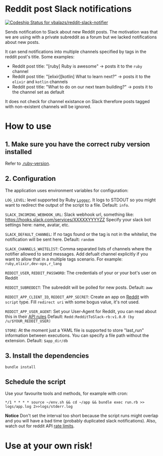# Reddit post Slack notifications

[![Codeship Status for vbalazs/reddit-slack-notifier](https://app.codeship.com/projects/c715e4d0-5d12-0135-2a2f-166fbfd22a33/status?branch=master)](https://app.codeship.com/projects/238054)

Sends notification to Slack about new Reddit posts.
The motivation was that we are using with a private subreddit as a forum but we lacked notifications about new posts.

It can send notifications into multiple channels specified by tags in the reddit post's title. 
Some examples:
* Reddit post title: "[ruby] Ruby is awesome" -> posts it to the `ruby` channel
* Reddit post title: "[elixir][kotlin] What to learn next?" -> posts it to the `elixir` and `kotlin` channels
* Reddit post title: "What to do on our next team building?" -> posts it to the channel set as default

It does not check for channel existance on Slack therefore posts tagged with non-existent channels will be ignored.

# How to use

## 1. Make sure you have the correct ruby version installed

Refer to [.ruby-version](.ruby-version).

## 2. Configuration

The application uses environment variables for configuration:

`LOG_LEVEL`: level supported by Ruby [`Logger`](http://ruby-doc.org/stdlib-2.4.1/libdoc/logger/rdoc/Logger.html). It logs to STDOUT so you might want to redirect the output of the script to a file.
Default: `info`.

`SLACK_INCOMING_WEBHOOK_URL`: Slack webhook url, something like: https://hooks.slack.com/services/XXXXXYYYYZZ
Specify your slack bot settings here: name, avatar, etc.

`SLACK_DEFAULT_CHANNEL`: If no tags found or the tag is not in the whitelist, the notification will be sent here.
Default: `random`

`SLACK_CHANNELS_WHITELIST`: Comma separated lists of channels where the notifier allowed to send messages. Add defualt channel explicitly if you want to allow that in a multiple tags scenario.
For example: `ruby,elixir,dev-ops,r_lang`

`REDDIT_USER`, `REDDIT_PASSWORD`: The credentials of your or your bot's user on Reddit

`REDDIT_SUBREDDIT`: The subreddit will be polled for new posts.
Default: `aww`

`REDDIT_APP_CLIENT_ID`, `REDDIT_APP_SECRET`: Create an app on [Reddit](https://www.reddit.com/prefs/apps/) with `script` type. Fill `redirect uri` with some bogus value, it's not used.

`REDDIT_APP_USER_AGENT`: Set your User-Agent for Reddit, you can read about this in their [API rules](https://github.com/reddit/reddit/wiki/API#rules)
Default: `Redd:RedditToSlack-rb:v1.0.0 (by /u/$YOUR_REDDIT_USER)`

`STORE`: At the moment just a YAML file is supported to store "last_run" information between executions. You can specify a file path without the extension.
Default: `$app_dir/db`

## 3. Install the dependencies

`bundle install`

## Schedule the script

Use your favourite tools and methods, for example with cron:

`*/1 * * * * source ~/env.sh && cd ~/app && bundle exec run.rb >> logs/app.log 2>>logs/stderr.log`

**Notice**
Don't set the interval too short because the script runs might overlap and you will have a bad time (probably duplicated slack notifications).
Also, watch out for reddit API [rate limits](https://github.com/reddit/reddit/wiki/API#rules).

# Use at your own risk!
